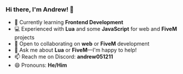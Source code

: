 ### Hi there, I'm Andrew! 👋

- 🌱 Currently learning **Frontend Development**
- 💻 Experienced with **Lua** and some **JavaScript** for web and **FiveM** projects
- 👯 Open to collaborating on **web** or **FiveM** development
- 💬 Ask me about **Lua** or **FiveM**—I'm happy to help!
- 📫 Reach me on Discord: **andrew051211**
- 😄 Pronouns: **He/Him**
